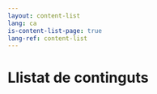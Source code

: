 ```yaml
---
layout: content-list
lang: ca
is-content-list-page: true
lang-ref: content-list
---
```


# Llistat de continguts